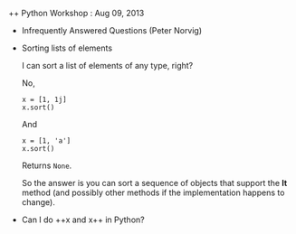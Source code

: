 ++ Python Workshop : Aug 09, 2013

+ Infrequently Answered Questions (Peter Norvig)

- Sorting lists of elements 
  
  I can sort a list of elements of any type, right?

  No, 

  ~~~
  x = [1, 1j]
  x.sort()
  ~~~
  And 

  ~~~
  x = [1, 'a']
  x.sort()
  ~~~
  Returns `None`.

  So the answer is you can sort a sequence of objects that support the __lt__
  method (and possibly other methods if the implementation happens to change).

- Can I do ++x and x++ in Python?
